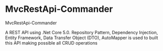 # MvcRestApi-Commander
MvcRestApi-Commander

A REST API using .Net Core 5.0. Repository Pattern, Dependency Injection, Entity Framework, Data Transfer Object (DTO), AutoMapper is used to built this API making possible all CRUD operations
